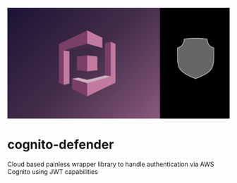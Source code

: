![alt text](./images/cognito-defender.png)

# cognito-defender
Cloud based painless wrapper library to handle authentication via AWS Cognito using JWT capabilities


